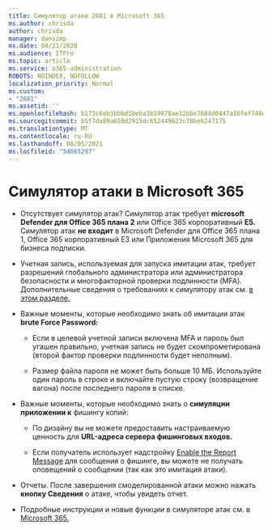 ```yaml
---
title: Симулятор атаки 2681 в Microsoft 365
ms.author: chrisda
author: chrisda
manager: dansimp
ms.date: 04/21/2020
ms.audience: ITPro
ms.topic: article
ms.service: o365-administration
ROBOTS: NOINDEX, NOFOLLOW
localization_priority: Normal
ms.custom:
- "2681"
ms.assetid: ''
ms.openlocfilehash: b173c6eb3bbbd1beba3b59878ae12bbe7684d0447a16fef746e5b97b82349e53
ms.sourcegitcommit: b5f7da89a650d2915dc652449623c78be6247175
ms.translationtype: MT
ms.contentlocale: ru-RU
ms.lasthandoff: 08/05/2021
ms.locfileid: "54065297"
---
```

# <a name="attack-simulator-in-microsoft-365"></a>Симулятор атаки в Microsoft 365

- Отсутствует симулятор атак? Симулятор атак требует **microsoft Defender для Office 365 плана 2** или Office 365 корпоративный **E5.** Симулятор атак **не входит** в Microsoft Defender для Office 365 плана 1, Office 365 корпоративный E3 или Приложения Microsoft 365 для бизнеса подписки.

- Учетная запись, используемая для запуска имитации атак, требует разрешений глобального администратора или администратора безопасности и многофакторной проверки подлинности (MFA). Дополнительные сведения о требованиях к симулятору атак см. [в этом разделе.](/microsoft-365/security/office-365-security/attack-simulator)

- Важные моменты, которые необходимо знать об имитации атак **brute Force Password:**

  - Если в целевой учетной записи включена MFA и пароль был угашен правильно, учетная запись не будет скомпрометирована (второй фактор проверки подлинности будет неполным).

  - Размер файла пароля не может быть больше 10 МБ. Используйте один пароль в строке и включайте пустую строку (возвращение вагона) после последнего пароля в списке.

- Важные моменты, которые необходимо знать о **симуляции приложении к** фишингу копий:

  - По дизайну вы не можете предоставить настраиваемую ценность для **URL-адреса сервера фишинговых входов.**

  - Если получатель использует надстройку [Enable the Report Message](/microsoft-365/security/office-365-security/enable-the-report-message-add-in) для сообщения о фишинге, вы можете не получать оповещений о сообщении (так как это имитация атаки).

- Отчеты. После завершения смоделированной атаки можно нажать **кнопку Сведения** о атаке, чтобы увидеть отчет.

- Подробные инструкции и новые функции в симуляторе атак см. в [Microsoft 365.](/microsoft-365/security/office-365-security/attack-simulator)
